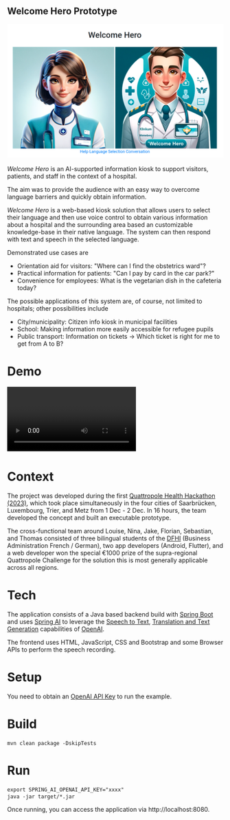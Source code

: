 Welcome Hero Prototype
----

![welcomehero](splash.png)

_Welcome Hero_ is an AI-supported information kiosk to support visitors, patients, and staff in the context of a hospital.

The aim was to provide the audience with an easy way to overcome language barriers and quickly obtain information.

_Welcome Hero_ is a web-based kiosk solution that allows users to select their language and then use voice control 
to obtain various information about a hospital and the surrounding area based an customizable knowledge-base in their native language. 
The system can then respond with text and speech in the selected language.

Demonstrated use cases are
- Orientation aid for visitors: "Where can I find the obstetrics ward"?
- Practical information for patients: "Can I pay by card in the car park?"
- Convenience for employees: What is the vegetarian dish in the cafeteria today?

The possible applications of this system are, of course, not limited to hospitals; other possibilities include
- City/municipality: Citizen info kiosk in municipal facilities
- School: Making information more easily accessible for refugee pupils
- Public transport: Information on tickets -> Which ticket is right for me to get from A to B?

# Demo

![Demo](./demo.mp4)

# Context

The project was developed during the first [Quattropole Health Hackathon (2023)](https://healthhackathon.quattropole.org/), 
which took place simultaneously in the four cities of Saarbrücken, Luxembourg, Trier, and Metz from 1 Dec - 2 Dec. In 16 hours, 
the team developed the concept and built an executable prototype. 

The cross-functional team around Louise, Nina, Jake, Florian, Sebastian, and Thomas consisted of three bilingual students 
of the [DFHI](https://www.dfhi-isfates.eu/de/ueber-das-dfhi/) (Business Administration French / German), 
two app developers (Android, Flutter), and a web developer won the special €1000 prize of the supra-regional 
Quattropole Challenge for the solution this is most generally applicable across all regions.

# Tech 

The application consists of a Java based backend build with [Spring Boot](https://spring.io/projects/spring-boot) and uses [Spring AI](https://docs.spring.io/spring-ai/reference/index.html) 
to leverage the [Speech to Text](https://platform.openai.com/docs/guides/speech-to-text), [Translation and Text Generation](https://platform.openai.com/docs/guides/text-generation) capabilities of [OpenAI](https://openai.com/).

The frontend uses HTML, JavaScript, CSS and Bootstrap and some Browser APIs to perform the 
speech recording.

# Setup
You need to obtain an [OpenAI API Key](https://openai.com/blog/openai-api) to run the example.

# Build

```
mvn clean package -DskipTests
```

# Run

```
export SPRING_AI_OPENAI_API_KEY="xxxx"
java -jar target/*.jar
```

Once running, you can access the application via http://localhost:8080.
